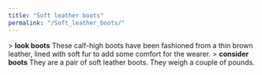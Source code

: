 ```yaml
---
title: "Soft leather boots"
permalink: "/Soft_leather_boots/"
---
```


\> **look boots**
These calf-high boots have been fashioned from a thin brown leather,
lined
with soft fur to add some comfort for the wearer.
\> **consider boots**
They are a pair of soft leather boots. They weigh a couple of pounds.